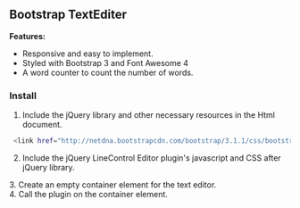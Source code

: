 ## Bootstrap TextEditer


**Features:**

- Responsive and easy to implement.
- Styled with Bootstrap 3 and Font Awesome 4
- A word counter to count the number of words.

### Install


1. Include the jQuery library and other necessary resources in the Html document.
```sh
 <link href="http://netdna.bootstrapcdn.com/bootstrap/3.1.1/css/bootstrap.min.css" rel="stylesheet">
```


<link href="http://netdna.bootstrapcdn.com/font-awesome/4.1.0/css/font-awesome.min.css" rel="stylesheet">

<script src="http://ajax.googleapis.com/ajax/libs/jquery/1.11.1/jquery.min.js"></script>

<script src="http://netdna.bootstrapcdn.com/bootstrap/3.1.1/js/bootstrap.min.js"></script>

2. Include the jQuery LineControl Editor plugin's javascript and CSS after jQuery library.

<link href="editor.css" type="text/css" rel="stylesheet"/>
<script src="editor.js"></script>
3. Create an empty container element for the text editor.

<div id="txtEditor"></div> 
4. Call the plugin on the container element.

<script type="text/javascript">
$(document).ready( function() {
$("#txtEditor").Editor();                    
});
</script>

